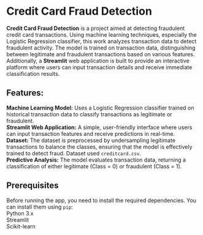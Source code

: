# Credit Card Fraud Detection

**Credit Card Fraud Detection** is a project aimed at detecting fraudulent credit card transactions. Using machine learning techniques, especially the Logistic Regression classifier, this work analyzes transaction data to detect fraudulent activity. The model is trained on transaction data, distinguishing between legitimate and fraudulent transactions based on various features.<br>
Additionally, a **Streamlit** web application is built to provide an interactive platform where users can input transaction details and receive immediate classification results. <br>

## Features:<br>
**Machine Learning Model:** Uses a Logistic Regression classifier trained on historical transaction data to classify transactions as legitimate or fraudulent.<br>
**Streamlit Web Application:** A simple, user-friendly interface where users can input transaction features and receive predictions in real-time.<br>
**Dataset:** The dataset is preprocessed by undersampling legitimate transactions to balance the classes, ensuring that the model is effectively trained to detect fraud. Dataset used `creditcard.csv`.<br>
**Predictive Analysis:** The model evaluates transaction data, returning a classification of either legitimate (Class = 0) or fraudulent (Class = 1).

## Prerequisites <br>
Before running the app, you need to install the required dependencies. You can install them using `pip`:<br>
Python 3.x <br>
Streamlit  <br>
Scikit-learn <br>



